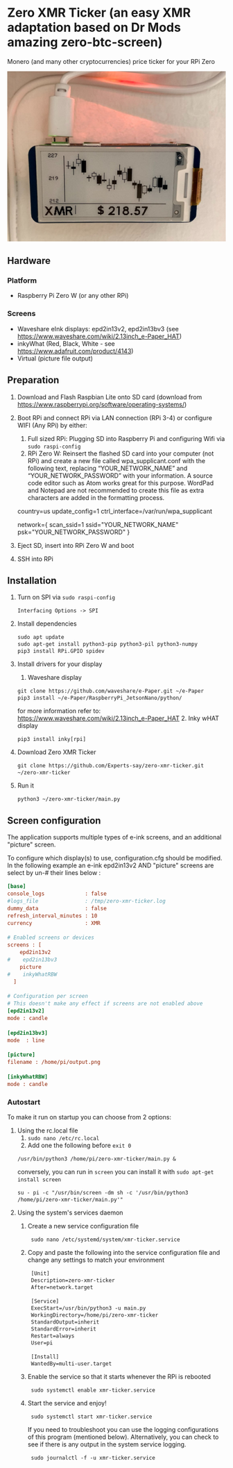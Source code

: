 # Zero XMR Ticker (an easy XMR adaptation based on Dr Mods amazing zero-btc-screen)

Monero (and many other cryptocurrencies) price ticker for your RPi Zero

![display](XMRTicker1.jpg)

## Hardware

### Platform

* Raspberry Pi Zero W (or any other RPi)

### Screens

* Waveshare eInk displays: epd2in13v2, epd2in13bv3 (see https://www.waveshare.com/wiki/2.13inch_e-Paper_HAT)
* inkyWhat (Red, Black, White - see https://www.adafruit.com/product/4143) 
* Virtual (picture file output)

## Preparation

1. Download and Flash Raspbian Lite onto SD card (download from https://www.raspberrypi.org/software/operating-systems/)

2. Boot RPi and connect RPi via LAN connection (RPi 3-4) or configure WIFI (Any RPi) by either:
   1. Full sized RPi: Plugging SD into Raspberry Pi and configuring Wifi via `sudo raspi-config`
   2. RPi Zero W: Reinsert the flashed SD card into your computer (not RPi) and create a new file called wpa_supplicant.conf with the following text, replacing “YOUR_NETWORK_NAME” and “YOUR_NETWORK_PASSWORD” with your information. A source code editor such as Atom works great for this purpose. WordPad and Notepad are not recommended to create this file as extra characters are added in the formatting process. 

    country=us
    update_config=1
    ctrl_interface=/var/run/wpa_supplicant

    network={
    scan_ssid=1
    ssid="YOUR_NETWORK_NAME"
    psk="YOUR_NETWORK_PASSWORD"
}


3. Eject SD, insert into RPi Zero W and boot
4. SSH into RPi


## Installation 

1. Turn on SPI via `sudo raspi-config`
    ```
    Interfacing Options -> SPI
   ```
2. Install dependencies
    ```
    sudo apt update
    sudo apt-get install python3-pip python3-pil python3-numpy
    pip3 install RPi.GPIO spidev
    ```

3. Install drivers for your display
    1. Waveshare display
    ```
    git clone https://github.com/waveshare/e-Paper.git ~/e-Paper
    pip3 install ~/e-Paper/RaspberryPi_JetsonNano/python/
    ```
   for more information refer to: https://www.waveshare.com/wiki/2.13inch_e-Paper_HAT
    2. Inky wHAT display
    ```
    pip3 install inky[rpi]
    ```
4. Download Zero XMR Ticker
    ```
    git clone https://github.com/Experts-say/zero-xmr-ticker.git ~/zero-xmr-ticker
    ```
5. Run it
    ```
    python3 ~/zero-xmr-ticker/main.py
    ```


## Screen configuration

The application supports multiple types of e-ink screens, and an additional "picture" screen.

To configure which display(s) to use, configuration.cfg should be modified. In the following example an e-ink epd2in13v2
AND "picture" screens are select by un-# their lines below :

```cfg
[base]
console_logs             : false
#logs_file               : /tmp/zero-xmr-ticker.log
dummy_data               : false
refresh_interval_minutes : 10
currency                 : XMR

# Enabled screens or devices
screens : [
    epd2in13v2
#    epd2in13bv3
    picture
#    inkyWhatRBW
  ]

# Configuration per screen
# This doesn't make any effect if screens are not enabled above
[epd2in13v2]
mode : candle

[epd2in13bv3]
mode  : line

[picture]
filename : /home/pi/output.png

[inkyWhatRBW]
mode : candle
```

### Autostart

To make it run on startup you can choose from 2 options:

1. Using the rc.local file
    1. `sudo nano /etc/rc.local`
    2. Add one the following before `exit 0`
   ```
   /usr/bin/python3 /home/pi/zero-xmr-ticker/main.py &
   ```
   conversely, you can run in `screen` you can install it with `sudo apt-get install screen`
   ```
   su - pi -c "/usr/bin/screen -dm sh -c '/usr/bin/python3 /home/pi/zero-xmr-ticker/main.py'"
   ```
2. Using the system's services daemon
    1. Create a new service configuration file
       ```
        sudo nano /etc/systemd/system/xmr-ticker.service
        ```
    2. Copy and paste the following into the service configuration file and change any settings to match your
       environment
       ```
        [Unit]
        Description=zero-xmr-ticker
        After=network.target
 
        [Service]
        ExecStart=/usr/bin/python3 -u main.py
        WorkingDirectory=/home/pi/zero-xmr-ticker
        StandardOutput=inherit
        StandardError=inherit
        Restart=always
        User=pi
 
        [Install]
        WantedBy=multi-user.target
        ```
    3. Enable the service so that it starts whenever the RPi is rebooted
       ```
        sudo systemctl enable xmr-ticker.service
       ```
    4. Start the service and enjoy!
       ```
        sudo systemctl start xmr-ticker.service
       ```

       If you need to troubleshoot you can use the logging configurations of this program (mentioned below).
       Alternatively, you can check to see if there is any output in the system service logging.
       ```
        sudo journalctl -f -u xmr-ticker.service
       ```
